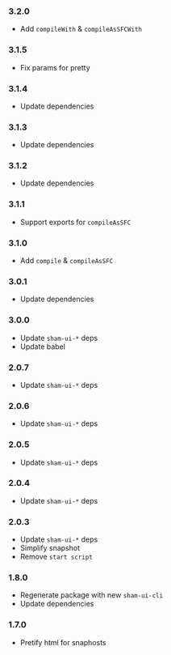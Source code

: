 ### 3.2.0
* Add `compileWith` & `compileAsSFCWith`

### 3.1.5
* Fix params for pretty

### 3.1.4
* Update dependencies

### 3.1.3
* Update dependencies

### 3.1.2
* Update dependencies

### 3.1.1
* Support exports for `compileAsSFC`

### 3.1.0
* Add `compile` & `compileAsSFC`

### 3.0.1
* Update dependencies

### 3.0.0
* Update `sham-ui-*` deps
* Update babel 

### 2.0.7
* Update `sham-ui-*` deps

### 2.0.6
* Update `sham-ui-*` deps

### 2.0.5
* Update `sham-ui-*` deps

### 2.0.4
* Update `sham-ui-*` deps

### 2.0.3
* Update `sham-ui-*` deps
* Simplify snapshot
* Remove `start script`

### 1.8.0
* Regenerate package with new `sham-ui-cli`
* Update dependencies


### 1.7.0
* Pretify html for snaphosts
